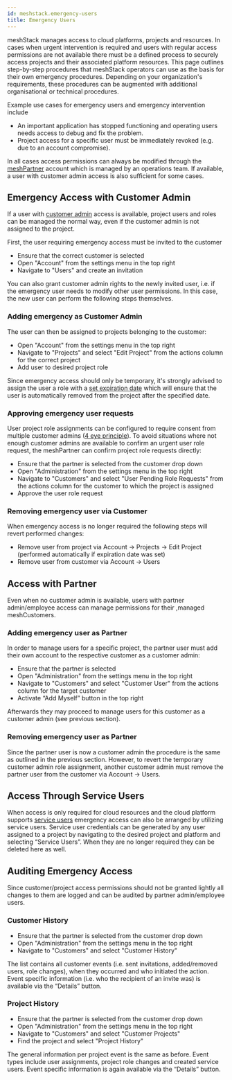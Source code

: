 ```yaml
---
id: meshstack.emergency-users
title: Emergency Users
---
```


meshStack manages access to cloud platforms, projects and resources. In cases when urgent intervention is required and users with regular access permissions are not available there must be a defined process to securely access projects and their associated platform resources. This page outlines step-by-step procedures that meshStack operators can use as the basis for their own emergency procedures. Depending on your organization's requirements, these procedures can be augmented with additional organisational or technical procedures.

Example use cases for emergency users and emergency intervention include

- An important application has stopped functioning and operating users needs access to debug and fix the problem.
- Project access for a specific user must be immediately revoked (e.g. due to an account compromise).

In all cases access permissions can always be modified through the [meshPartner](administration.index.md) account which is managed by an operations team. If available, a user with customer admin access is also sufficient for some cases.

## Emergency Access with Customer Admin

If a user with [customer admin](meshcloud.customer.md) access is available, project users and roles can be managed the normal way, even if the customer admin is not assigned to the project.

First, the user requiring emergency access must be invited to the customer

- Ensure that the correct customer is selected
- Open "Account" from the settings menu in the top right
- Navigate to "Users" and create an invitation
  
You can also grant customer admin rights to the newly invited user, i.e. if the emergency user needs to modify other user permissions. In this case, the new user can perform the following steps themselves.

### Adding emergency as Customer Admin

The user can then be assigned to projects belonging to the customer:

- Open "Account" from the settings menu in the top right
- Navigate to "Projects" and select "Edit Project" from the actions column for the correct project
- Add user to desired project role

Since emergency access should only be temporary, it's strongly advised to assign the user a role with a [set expiration date](./meshcloud.project.md#expiry-of-a-user-assignment) which will ensure that the user is automatically removed from the project after the specified date.

### Approving emergency user requests

User project role assignments can be configured to require consent from multiple customer admins ([4 eye principle](./meshstack.authorization.md#user-project-role-approval)). To avoid situations where not enough customer admins are available to confirm an urgent user role request, the meshPartner can confirm project role requests directly:

- Ensure that the partner is selected from the customer drop down
- Open "Administration" from the settings menu in the top right
- Navigate to "Customers" and select "User Pending Role Requests" from the actions column for the customer to which the project is assigned
- Approve the user role request

### Removing emergency user via Customer

When emergency access is no longer required the following steps will revert performed  changes:

- Remove user from project via Account → Projects → Edit Project (performed automatically if expiration date was set)
- Remove user from customer via Account → Users

## Access with Partner

Even when no customer admin is available, users with partner admin/employee access can manage permissions for their ,managed meshCustomers.

### Adding emergency user as Partner

In order to manage users for a specific project, the partner user must add their own account to the respective customer as a customer admin:

- Ensure that the partner is selected
- Open "Administration" from the settings menu in the top right
- Navigate to "Customers" and select "Customer User" from the actions column for the target customer
- Activate “Add Myself” button in the top right
  
Afterwards they may proceed to manage users for this customer as a customer admin (see previous section).

### Removing emergency user as Partner

Since the partner user is now a customer admin the procedure is the same as outlined in the previous section.
However, to revert the temporary customer admin role assignment, another customer admin must remove the partner user from the customer via Account → Users.

## Access Through Service Users

When access is only required for cloud resources and the cloud platform supports [service users](./meshcloud.service-user.md) emergency access can also be arranged by utilizing service users.
Service user credentials can be generated by any user assigned to a project by navigating to the desired project and platform and selecting “Service Users”. When they are no longer required they can be deleted here as well.

## Auditing Emergency Access

Since customer/project access permissions should not be granted lightly all changes to them are logged and can be audited by partner admin/employee users.

### Customer History

- Ensure that the partner is selected from the customer drop down
- Open "Administration" from the settings menu in the top right
- Navigate to "Customers" and select "Customer History"

The list contains all customer events (i.e. sent invitations, added/removed users, role changes), when they occurred and who initiated the action. Event specific information (i.e. who the recipient of an invite was) is available via the “Details” button.

### Project History

- Ensure that the partner is selected from the customer drop down
- Open "Administration" from the settings menu in the top right
- Navigate to "Customers" and select "Customer Projects"
- Find the project and select "Project History"

The general information per project event is the same as before. Event types include user assignments, project role changes and created service users. Event specific information is again available via the “Details” button.

